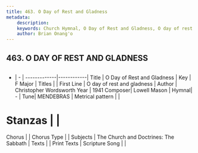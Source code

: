 ```yaml
---
title: 463. O Day of Rest and Gladness
metadata:
    description: 
    keywords: Church Hymnal, O Day of Rest and Gladness, O day of rest and gladness, 
    author: Brian Onang'o
---
```



## 463. O DAY OF REST AND GLADNESS

```txt

```

- |   -  |
-------------|------------|
Title | O Day of Rest and Gladness |
Key | F Major |
Titles |  |
First Line | O day of rest and gladness |
Author | Christopher Wordsworth
Year | 1941
Composer| Lowell Mason |
Hymnal|  - |
Tune| MENDEBRAS |
Metrical pattern | |
# Stanzas |  |
Chorus |  |
Chorus Type |  |
Subjects | The Church and Doctrines: The Sabbath |
Texts |  |
Print Texts | 
Scripture Song |  |
  

